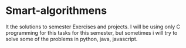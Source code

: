 # Smart-algorithmens

It the solutions to semester Exercises and projects.
I will be using only C programming for this tasks for this semester, but sometimes i will try to solve some of the problems in 
python, java, javascript.
